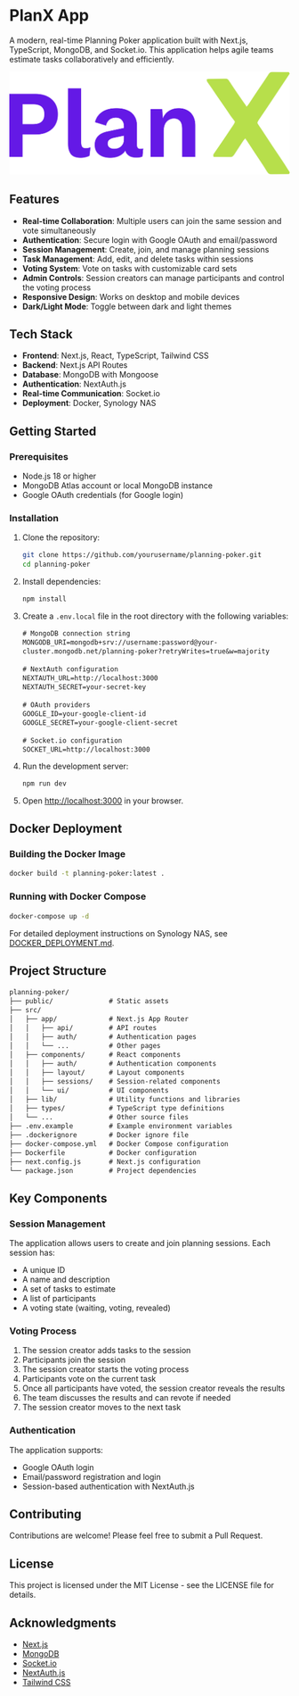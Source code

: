 # PlanX App

A modern, real-time Planning Poker application built with Next.js, TypeScript, MongoDB, and Socket.io. This application helps agile teams estimate tasks collaboratively and efficiently.

![PlanX App](public/planx.svg)

## Features

- **Real-time Collaboration**: Multiple users can join the same session and vote simultaneously
- **Authentication**: Secure login with Google OAuth and email/password
- **Session Management**: Create, join, and manage planning sessions
- **Task Management**: Add, edit, and delete tasks within sessions
- **Voting System**: Vote on tasks with customizable card sets
- **Admin Controls**: Session creators can manage participants and control the voting process
- **Responsive Design**: Works on desktop and mobile devices
- **Dark/Light Mode**: Toggle between dark and light themes

## Tech Stack

- **Frontend**: Next.js, React, TypeScript, Tailwind CSS
- **Backend**: Next.js API Routes
- **Database**: MongoDB with Mongoose
- **Authentication**: NextAuth.js
- **Real-time Communication**: Socket.io
- **Deployment**: Docker, Synology NAS

## Getting Started

### Prerequisites

- Node.js 18 or higher
- MongoDB Atlas account or local MongoDB instance
- Google OAuth credentials (for Google login)

### Installation

1. Clone the repository:

   ```bash
   git clone https://github.com/yourusername/planning-poker.git
   cd planning-poker
   ```

2. Install dependencies:

   ```bash
   npm install
   ```

3. Create a `.env.local` file in the root directory with the following variables:

   ```
   # MongoDB connection string
   MONGODB_URI=mongodb+srv://username:password@your-cluster.mongodb.net/planning-poker?retryWrites=true&w=majority

   # NextAuth configuration
   NEXTAUTH_URL=http://localhost:3000
   NEXTAUTH_SECRET=your-secret-key

   # OAuth providers
   GOOGLE_ID=your-google-client-id
   GOOGLE_SECRET=your-google-client-secret

   # Socket.io configuration
   SOCKET_URL=http://localhost:3000
   ```

4. Run the development server:

   ```bash
   npm run dev
   ```

5. Open [http://localhost:3000](http://localhost:3000) in your browser.

## Docker Deployment

### Building the Docker Image

```bash
docker build -t planning-poker:latest .
```

### Running with Docker Compose

```bash
docker-compose up -d
```

For detailed deployment instructions on Synology NAS, see [DOCKER_DEPLOYMENT.md](DOCKER_DEPLOYMENT.md).

## Project Structure

```
planning-poker/
├── public/              # Static assets
├── src/
│   ├── app/             # Next.js App Router
│   │   ├── api/         # API routes
│   │   ├── auth/        # Authentication pages
│   │   └── ...          # Other pages
│   ├── components/      # React components
│   │   ├── auth/        # Authentication components
│   │   ├── layout/      # Layout components
│   │   ├── sessions/    # Session-related components
│   │   └── ui/          # UI components
│   ├── lib/             # Utility functions and libraries
│   ├── types/           # TypeScript type definitions
│   └── ...              # Other source files
├── .env.example         # Example environment variables
├── .dockerignore        # Docker ignore file
├── docker-compose.yml   # Docker Compose configuration
├── Dockerfile           # Docker configuration
├── next.config.js       # Next.js configuration
└── package.json         # Project dependencies
```

## Key Components

### Session Management

The application allows users to create and join planning sessions. Each session has:

- A unique ID
- A name and description
- A set of tasks to estimate
- A list of participants
- A voting state (waiting, voting, revealed)

### Voting Process

1. The session creator adds tasks to the session
2. Participants join the session
3. The session creator starts the voting process
4. Participants vote on the current task
5. Once all participants have voted, the session creator reveals the results
6. The team discusses the results and can revote if needed
7. The session creator moves to the next task

### Authentication

The application supports:

- Google OAuth login
- Email/password registration and login
- Session-based authentication with NextAuth.js

## Contributing

Contributions are welcome! Please feel free to submit a Pull Request.

## License

This project is licensed under the MIT License - see the LICENSE file for details.

## Acknowledgments

- [Next.js](https://nextjs.org/)
- [MongoDB](https://www.mongodb.com/)
- [Socket.io](https://socket.io/)
- [NextAuth.js](https://next-auth.js.org/)
- [Tailwind CSS](https://tailwindcss.com/)
